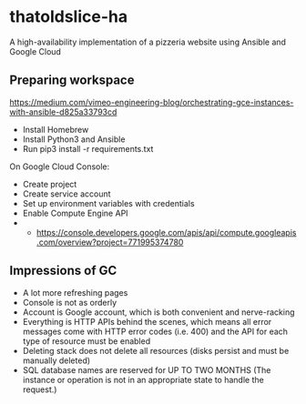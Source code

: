 # thatoldslice-ha
A high-availability implementation of a pizzeria website using Ansible and Google Cloud

## Preparing workspace

https://medium.com/vimeo-engineering-blog/orchestrating-gce-instances-with-ansible-d825a33793cd

- Install Homebrew
- Install Python3 and Ansible
- Run pip3 install -r requirements.txt

On Google Cloud Console:

- Create project
- Create service account
- Set up environment variables with credentials
- Enable Compute Engine API
- - https://console.developers.google.com/apis/api/compute.googleapis.com/overview?project=771995374780

## Impressions of GC

- A lot more refreshing pages
- Console is not as orderly
- Account is Google account, which is both convenient and nerve-racking
- Everything is HTTP APIs behind the scenes, which means all error messages come with HTTP error codes (i.e. 400) and the API for each type of resource must be enabled
- Deleting stack does not delete all resources (disks persist and must be manually deleted)
- SQL database names are reserved for UP TO TWO MONTHS (The instance or operation is not in an appropriate state to handle the request.)
